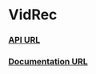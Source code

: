 # VidRec

### [API URL](https://lobster-app-q4dx3.ondigitalocean.app)

### [Documentation URL](https://lobster-app-q4dx3.ondigitalocean.app/api-docs)

